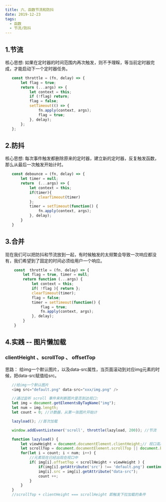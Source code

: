 ```yaml
---
title: 六、函数节流和防抖
date: 2019-12-23
tags:
  - 函数
  - 节流/防抖
---
```


## 1.节流

核心思想: 如果在定时器的时间范围内再次触发，则不予理睬，等当前定时器完成，才能启动下一个定时器任务。

<!-- more -->

 ```javascript
    const throttle = (fn, delay) => {
        let flag = true;
        return (...args) => {
            let context = this;
            if (!flag) return;
            flag = false;
            setTimeout(() => {
                fn.apply(context, args);
                flag = true;
            }, delay);
        };
    };
 ```

 ## 2.防抖

 核心思想: 每次事件触发都删除原来的定时器，建立新的定时器，反复触发函数，那么从最后一次触发开始计时。

 ```javascript
    const debounce = (fn, delay) => {
        let timer = null;
        return  (...args) => {
            let context = this;
            if(timer){  
                clearTimeout(timer)
            };
            timer = setTimeout(function() {
                fn.apply(context, args);
            }, delay);
        }
    }
 ```

 ## 3.合并
 现在我们可以把防抖和节流放到一起，有时候触发的太频繁会导致一次响应都没有，我们希望到了固定的时间必须给用户一个响应。

```javascript
    const  throttle = (fn, delay) => {
        let flag = true, timer = null;
        return function (...args) {
            let context = this;
            if( !flag ){ return };  
            clearTimeout(timer);
            flag = false;
            timer = setTimeout(function() {
                flag = true;
                fn.apply(context, args);
            }, delay);
        }
    }
```

## 4.实践 -- 图片懒加载

 ### clientHeight 、scrollTop 、 offsetTop

思路： 给img一个默认图片，以及data-src属性，当页面滚动到对应img元素的时候，把data-src赋值给src。
 ```javascript
    //给img一个默认图片
    <img src="default.png" data-src="xxx/img.png" />

    //通过监听 scroll 事件来判断图片是否到达视口:
    let img = document.getElementsByTagName("img");
    let num = img.length;
    let count = 0; //计数器，从第一张图片开始计

    lazyload(); //首次加载

    window.addEventListener('scroll', throttle(lazyload, 200)); //节流

    function lazyload() {
        let viewHeight = document.documentElement.clientHeight;// 视口高度
        let scrollTop = document.documentElement.scrollTop || document.body.scrollTop;//滚动条滚动的高度
        for(let i = count; i < num; i++) {
            //元素现在已经出现在视口中
            if( img[i].offsetTop < scrollHeight + viewHeight ) {
                if(img[i].getAttribute('src') !== 'default.png') continue; //如果src不是default.png'，跳过循环，继续往下循环
                img[i].src = img[i].getAttribute("data-src");
                count ++;
            }
        }
    }
    //scrollTop + clientHeight === scrollHeight 即触发下拉加载的条件

 ```
